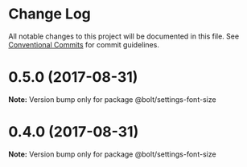 # Change Log

All notable changes to this project will be documented in this file.
See [Conventional Commits](https://conventionalcommits.org) for commit guidelines.

<a name="0.5.0"></a>
# 0.5.0 (2017-08-31)




**Note:** Version bump only for package @bolt/settings-font-size

<a name="0.4.0"></a>
# 0.4.0 (2017-08-31)




**Note:** Version bump only for package @bolt/settings-font-size

